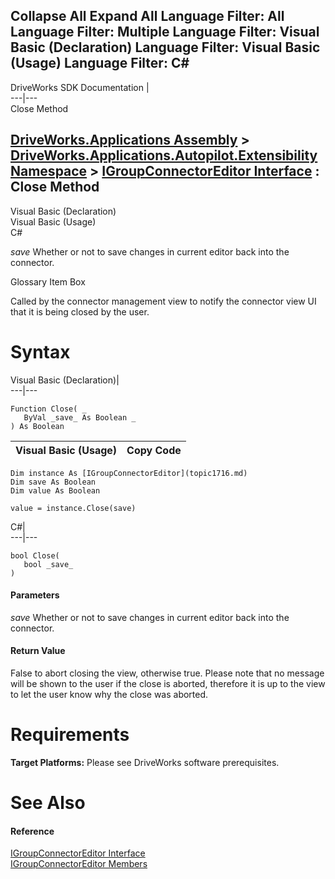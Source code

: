 Collapse All Expand All Language Filter: All  Language Filter: Multiple  Language Filter: Visual Basic (Declaration) Language Filter: Visual Basic (Usage) Language Filter: C#  
---  
DriveWorks SDK Documentation  |   
---|---  
Close Method   
  
[DriveWorks.Applications Assembly](topic13.md) > [DriveWorks.Applications.Autopilot.Extensibility Namespace](topic1633.md) > [IGroupConnectorEditor Interface](topic1716.md) : Close Method  
---  
  
Visual Basic (Declaration)    
Visual Basic (Usage)    
C# 

_save_
    Whether or not to save changes in current editor back into the connector.

Glossary Item Box

Called by the connector management view to notify the connector view UI that it is being closed by the user. 

# Syntax

Visual Basic (Declaration)|   
---|---  
      
    
    Function Close( _
       ByVal _save_ As Boolean _
    ) As Boolean  
  
Visual Basic (Usage)| Copy Code  
---|---  
      
    
    Dim instance As [IGroupConnectorEditor](topic1716.md)
    Dim save As Boolean
    Dim value As Boolean
     
    value = instance.Close(save)  
  
C#|   
---|---  
      
    
    bool Close( 
       bool _save_
    )  
  
#### Parameters

 _save_
    Whether or not to save changes in current editor back into the connector.

#### Return Value

False to abort closing the view, otherwise true. Please note that no message will be shown to the user if the close is aborted, therefore it is up to the view to let the user know why the close was aborted.

# Requirements

**Target Platforms:** Please see DriveWorks software prerequisites.

# See Also

#### Reference

[IGroupConnectorEditor Interface](topic1716.md)   
[IGroupConnectorEditor Members](topic1717.md)


